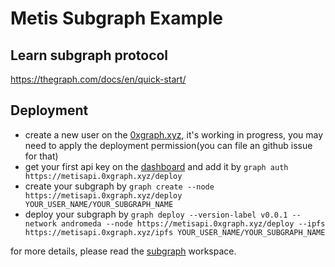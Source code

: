 # Metis Subgraph Example

## Learn subgraph protocol

https://thegraph.com/docs/en/quick-start/

## Deployment

- create a new user on the [0xgraph.xyz](https://metis.0xgraph.xyz), it's working in progress, you may need to apply the deployment permission(you can file an github issue for that)
- get your first api key on the [dashboard](https://metis.0xgraph.xyz/dashboard/api) and add it by `graph auth https://metisapi.0xgraph.xyz/deploy`
- create your subgraph by `graph create --node https://metisapi.0xgraph.xyz/deploy YOUR_USER_NAME/YOUR_SUBGRAPH_NAME`
- deploy your subgraph by `graph deploy --version-label v0.0.1 --network andromeda --node https://metisapi.0xgraph.xyz/deploy --ipfs https://metisapi.0xgraph.xyz/ipfs YOUR_USER_NAME/YOUR_SUBGRAPH_NAME`

for more details, please read the [subgraph](./subgraph) workspace.
